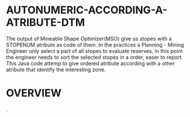# AUTONUMERIC-ACCORDING-A-ATRIBUTE-DTM

The output of Mineable Shape Optimizer(MSO) give us stopes with a STOPENUM atribute as code of them. In the practices a Planning - Mining Engineer only select a part of all stopes to evaluate reserves, in this point the engineer needs to sort the selected stopes in a order, easer to report. This Java code attemp to give ordered atribute according with a other atribute that identify the interesting zone. 

# OVERVIEW

. 
